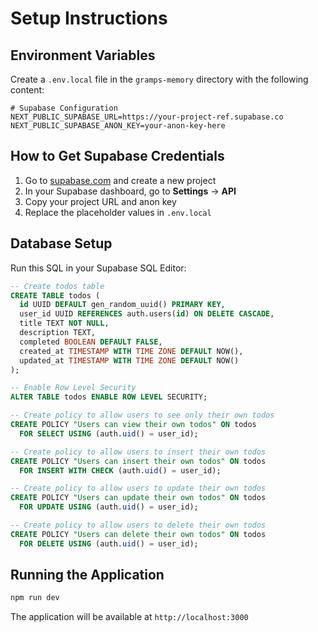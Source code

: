 # Setup Instructions

## Environment Variables

Create a `.env.local` file in the `gramps-memory` directory with the following content:

```env
# Supabase Configuration
NEXT_PUBLIC_SUPABASE_URL=https://your-project-ref.supabase.co
NEXT_PUBLIC_SUPABASE_ANON_KEY=your-anon-key-here
```

## How to Get Supabase Credentials

1. Go to [supabase.com](https://supabase.com) and create a new project
2. In your Supabase dashboard, go to **Settings** → **API**
3. Copy your project URL and anon key
4. Replace the placeholder values in `.env.local`

## Database Setup

Run this SQL in your Supabase SQL Editor:

```sql
-- Create todos table
CREATE TABLE todos (
  id UUID DEFAULT gen_random_uuid() PRIMARY KEY,
  user_id UUID REFERENCES auth.users(id) ON DELETE CASCADE,
  title TEXT NOT NULL,
  description TEXT,
  completed BOOLEAN DEFAULT FALSE,
  created_at TIMESTAMP WITH TIME ZONE DEFAULT NOW(),
  updated_at TIMESTAMP WITH TIME ZONE DEFAULT NOW()
);

-- Enable Row Level Security
ALTER TABLE todos ENABLE ROW LEVEL SECURITY;

-- Create policy to allow users to see only their own todos
CREATE POLICY "Users can view their own todos" ON todos
  FOR SELECT USING (auth.uid() = user_id);

-- Create policy to allow users to insert their own todos
CREATE POLICY "Users can insert their own todos" ON todos
  FOR INSERT WITH CHECK (auth.uid() = user_id);

-- Create policy to allow users to update their own todos
CREATE POLICY "Users can update their own todos" ON todos
  FOR UPDATE USING (auth.uid() = user_id);

-- Create policy to allow users to delete their own todos
CREATE POLICY "Users can delete their own todos" ON todos
  FOR DELETE USING (auth.uid() = user_id);
```

## Running the Application

```bash
npm run dev
```

The application will be available at `http://localhost:3000`
